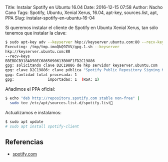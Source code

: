 Title: Instalar Spotify en Ubuntu 16.04
Date: 2016-12-15 07:58
Author: Nacho Cano
Tags: Spotify, Ubuntu, Xenial Xerus, 16.04, apt-key, sources.list, apt, PPA
Slug: instalar-spotify-en-ubuntu-16-04

Si queremos instalar el cliente de Spotify en Ubuntu Xenial Xerus, tan sólo
tenemos que instalar la clave:

```bash
$ sudo apt-key adv --keyserver hkp://keyserver.ubuntu.com:80 --recv-keys BBEBDCB318AD50EC6865090613B00F1FD2C19886
Executing: /tmp/tmp.imoQkQ9ZVV/gpg.1.sh --keyserver
hkp://keyserver.ubuntu.com:80
--recv-keys
BBEBDCB318AD50EC6865090613B00F1FD2C19886
gpg: solicitando clave D2C19886 de hkp servidor keyserver.ubuntu.com
gpg: clave D2C19886: clave pública "Spotify Public Repository Signing Key <operations@spotify.com>" importada
gpg: Cantidad total procesada: 1
gpg:               importadas: 1  (RSA: 1)
```

Añadimos el PPA oficial:

```bash
$ echo "deb http://repository.spotify.com stable non-free" |
  sudo tee /etc/apt/sources.list.d/spotify.list
```

Actualizamos e instalamos:

```bash
$ sudo apt update
# sudo apt install spotify-client
```

Referencias
-----------

- [spotify.com][]

  [spotify.com]: https://www.spotify.com/es/download/linux/
    "Spotify for Linux"
